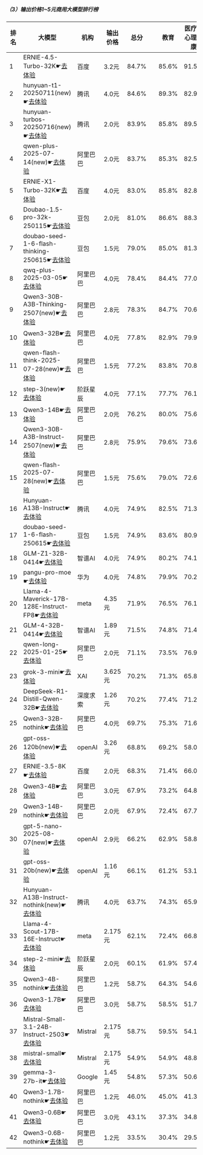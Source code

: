 ##### （3）输出价格1~5元商用大模型排行榜
|排名|大模型|机构|输出价格|总分| |教育|医疗与心理健康|金融|法律与行政公务|推理与数学计算|语言与指令遵从|
|---|-----|---|-------|---|-|---|-----------|----|-----------|------------|-----------|
|1|ERNIE-4.5-Turbo-32K☛[去体验](https://nonelinear.com/static/modelcompare.html?type=proprietary)|百度|3.2元|84.7%| |        85.6%|91.5%|85.8%|        81.5%|76.7%|87.1%|
|2|hunyuan-t1-20250711(new)☛[去体验](https://nonelinear.com/static/modelcompare.html?type=proprietary)|腾讯|4.0元|84.6%| |        89.3%|82.9%|83.6%|        76.5%|86.7%|89.0%|
|3|hunyuan-turbos-20250716(new)☛[去体验](https://nonelinear.com/static/modelcompare.html?type=proprietary)|腾讯|2.0元|83.9%| |        85.8%|89.5%|83.9%|        82.2%|72.9%|89.3%|
|4|qwen-plus-2025-07-14(new)☛[去体验](https://nonelinear.com/static/modelcompare.html?type=proprietary)|阿里巴巴|2.0元|83.7%| |        85.3%|82.5%|83.6%|        79.0%|85.9%|86.0%|
|5|ERNIE-X1-Turbo-32K☛[去体验](https://nonelinear.com/static/modelcompare.html?type=proprietary)|百度|4.0元|83.0%| |        85.8%|82.8%|82.5%|        81.2%|78.0%|87.8%|
|6|Doubao-1.5-pro-32k-250115☛[去体验](https://nonelinear.com/static/modelcompare.html?type=proprietary)|豆包|2.0元|81.0%| |        86.6%|88.3%|83.3%|        75.7%|66.2%|86.2%|
|7|doubao-seed-1-6-flash-thinking-250615☛[去体验](https://nonelinear.com/static/modelcompare.html?type=proprietary)|豆包|1.5元|79.0%| |        85.0%|81.3%|79.2%|        76.8%|69.5%|82.1%|
|8|qwq-plus-2025-03-05☛[去体验](https://nonelinear.com/static/modelcompare.html?type=proprietary)|阿里巴巴|4.0元|78.4%| |        84.4%|77.0%|78.2%|        73.0%|78.8%|78.8%|
|9|Qwen3-30B-A3B-Thinking-2507(new)☛[去体验](https://nonelinear.com/static/modelcompare.html?type=open-source)|阿里巴巴|2.8元|78.3%| |        84.7%|70.6%|71.8%|        75.7%|84.4%|82.6%|
|10|Qwen3-32B☛[去体验](https://nonelinear.com/static/modelcompare.html?type=open-source)|阿里巴巴|4.0元|77.8%| |        82.9%|79.9%|79.7%|        69.3%|75.3%|79.5%|
|11|qwen-flash-think-2025-07-28(new)☛[去体验](https://nonelinear.com/static/modelcompare.html?type=proprietary)|阿里巴巴|1.5元|77.2%| |        83.8%|70.8%|71.5%|        72.7%|82.1%|82.4%|
|12|step-3(new)☛[去体验](https://nonelinear.com/static/modelcompare.html?type=open-source)|阶跃星辰|4.0元|77.1%| |        77.7%|76.1%|73.5%|        73.0%|80.6%|81.7%|
|13|Qwen3-14B☛[去体验](https://nonelinear.com/static/modelcompare.html?type=open-source)|阿里巴巴|2.0元|76.2%| |        80.0%|75.6%|80.2%|        66.2%|76.2%|79.0%|
|14|Qwen3-30B-A3B-Instruct-2507(new)☛[去体验](https://nonelinear.com/static/modelcompare.html?type=open-source)|阿里巴巴|2.8元|75.9%| |        79.6%|73.6%|73.2%|        66.7%|82.2%|80.0%|
|15|qwen-flash-2025-07-28(new)☛[去体验](https://nonelinear.com/static/modelcompare.html?type=proprietary)|阿里巴巴|1.5元|75.6%| |        79.0%|72.6%|74.5%|        69.0%|78.0%|80.5%|
|16|Hunyuan-A13B-Instruct☛[去体验](https://nonelinear.com/static/modelcompare.html?type=open-source)|腾讯|4.0元|74.9%| |        82.5%|71.3%|69.4%|        72.3%|73.4%|80.6%|
|17|doubao-seed-1-6-flash-250615☛[去体验](https://nonelinear.com/static/modelcompare.html?type=proprietary)|豆包|1.5元|74.9%| |        83.6%|80.9%|77.2%|        66.2%|61.9%|79.5%|
|18|GLM-Z1-32B-0414☛[去体验](https://nonelinear.com/static/modelcompare.html?type=open-source)|智谱AI|4.0元|74.9%| |        80.2%|74.1%|74.0%|        71.7%|73.7%|78.2%|
|19|pangu-pro-moe☛[去体验](https://nonelinear.com/static/modelcompare.html?type=open-source)|华为|4.0元|74.8%| |        79.9%|70.2%|82.8%|        68.7%|69.4%|79.2%|
|20|Llama-4-Maverick-17B-128E-Instruct-FP8☛[去体验](https://nonelinear.com/static/modelcompare.html?type=open-source)|meta|4.35元|71.9%| |        76.5%|76.1%|72.1%|        64.5%|66.7%|78.7%|
|21|GLM-4-32B-0414☛[去体验](https://nonelinear.com/static/modelcompare.html?type=open-source)|智谱AI|1.89元|71.5%| |        74.8%|71.4%|72.7%|        69.0%|61.4%|79.8%|
|22|qwen-long-2025-01-25☛[去体验](https://nonelinear.com/static/modelcompare.html?type=proprietary)|阿里巴巴|2.0元|71.1%| |        73.5%|76.9%|76.9%|        61.3%|57.5%|76.9%|
|23|grok-3-mini☛[去体验](https://nonelinear.com/static/modelcompare.html?type=proprietary)|XAI|3.625元|70.2%| |        71.3%|65.8%|62.4%|        64.0%|75.2%|82.2%|
|24|DeepSeek-R1-Distill-Qwen-32B☛[去体验](https://nonelinear.com/static/modelcompare.html?type=open-source)|深度求索|1.26元|70.2%| |        77.4%|71.2%|72.8%|        65.5%|65.4%|74.1%|
|25|Qwen3-32B-nothink☛[去体验](https://nonelinear.com/static/modelcompare.html?type=open-source)|阿里巴巴|4.0元|69.7%| |        75.3%|71.6%|68.3%|        62.7%|63.2%|76.8%|
|26|gpt-oss-120b(new)☛[去体验](https://nonelinear.com/static/modelcompare.html?type=open-source)|openAI|3.26元|68.8%| |        69.2%|58.0%|57.9%|        59.3%|87.8%|80.9%|
|27|ERNIE-3.5-8K☛[去体验](https://nonelinear.com/static/modelcompare.html?type=proprietary)|百度|2.0元|68.3%| |        71.4%|66.0%|67.7%|        66.2%|57.2%|81.8%|
|28|Qwen3-4B☛[去体验](https://nonelinear.com/static/modelcompare.html?type=open-source)|阿里巴巴|3.0元|67.9%| |        73.2%|64.8%|70.6%|        53.0%|69.6%|76.2%|
|29|Qwen3-14B-nothink☛[去体验](https://nonelinear.com/static/modelcompare.html?type=open-source)|阿里巴巴|2.0元|67.9%| |        72.4%|67.7%|68.2%|        63.0%|62.8%|73.1%|
|30|gpt-5-nano-2025-08-07(new)☛[去体验](https://nonelinear.com/static/modelcompare.html?type=proprietary)|openAI|2.9元|66.2%| |        62.9%|58.8%|58.4%|        52.3%|85.0%|80.1%|
|31|gpt-oss-20b(new)☛[去体验](https://nonelinear.com/static/modelcompare.html?type=open-source)|openAI|1.16元|66.1%| |        61.2%|53.1%|60.8%|        59.7%|82.9%|79.2%|
|32|Hunyuan-A13B-Instruct-nothink(new)☛[去体验](https://nonelinear.com/static/modelcompare.html?type=open-source)|腾讯|4.0元|63.7%| |        74.3%|65.9%|54.5%|        58.0%|53.8%|75.9%|
|33|Llama-4-Scout-17B-16E-Instruct☛[去体验](https://nonelinear.com/static/modelcompare.html?type=open-source)|meta|2.175元|62.1%| |        72.4%|66.8%|61.9%|        44.5%|55.8%|73.0%|
|34|step-2-mini☛[去体验](https://nonelinear.com/static/modelcompare.html?type=proprietary)|阶跃星辰|2.0元|60.1%| |        61.9%|57.4%|66.1%|        51.0%|53.0%|71.5%|
|35|Qwen3-4B-nothink☛[去体验](https://nonelinear.com/static/modelcompare.html?type=open-source)|阿里巴巴|1.2元|58.7%| |        64.3%|54.6%|63.4%|        39.0%|59.3%|71.8%|
|36|Qwen3-1.7B☛[去体验](https://nonelinear.com/static/modelcompare.html?type=open-source)|阿里巴巴|3.0元|58.7%| |        58.5%|51.7%|59.1%|        46.0%|63.8%|73.0%|
|37|Mistral-Small-3.1-24B-Instruct-2503☛[去体验](https://nonelinear.com/static/modelcompare.html?type=open-source)|Mistral|2.175元|58.7%| |        59.5%|54.1%|60.1%|        46.0%|57.9%|74.3%|
|38|mistral-small☛[去体验](https://nonelinear.com/static/modelcompare.html?type=proprietary)|Mistral|2.175元|54.9%| |        54.9%|48.8%|58.6%|        42.5%|56.0%|68.8%|
|39|gemma-3-27b-it☛[去体验](https://nonelinear.com/static/modelcompare.html?type=open-source)|Google|1.45元|54.8%| |        57.3%|50.6%|56.4%|        39.7%|58.7%|66.0%|
|40|Qwen3-1.7B-nothink☛[去体验](https://nonelinear.com/static/modelcompare.html?type=open-source)|阿里巴巴|1.2元|46.0%| |        45.0%|41.3%|49.9%|        22.0%|48.8%|69.2%|
|41|Qwen3-0.6B☛[去体验](https://nonelinear.com/static/modelcompare.html?type=open-source)|阿里巴巴|3.0元|43.1%| |        37.3%|34.8%|40.5%|        30.7%|48.5%|66.9%|
|42|Qwen3-0.6B-nothink☛[去体验](https://nonelinear.com/static/modelcompare.html?type=open-source)|阿里巴巴|1.2元|33.5%| |        30.4%|29.5%|35.5%|        27.0%|26.3%|52.1%|
